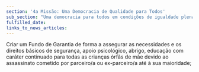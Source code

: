 ```yaml
---
section: '4a Missão: Uma Democracia de Qualidade para Todos'
sub_section: "Uma democracia para todos em condições de igualdade plena"
fulfilled_date:
links_to_news_articles:
---
```


Criar um Fundo de Garantia de forma a assegurar as necessidades e os direitos básicos de segurança, apoio psicológico, abrigo, educação com caráter continuado para todas as crianças órfãs de mãe devido ao assassinato cometido por parceiro/a ou ex-parceiro/a até à sua maioridade;